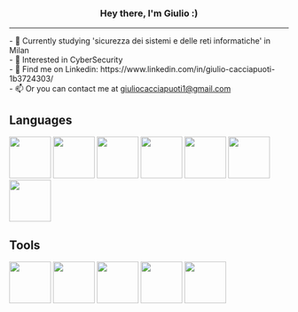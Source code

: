 <h3 align="center">Hey there, I'm Giulio :)</h3>

---

<p>
- 🌱 Currently studying 'sicurezza dei sistemi e delle reti informatiche' in Milan
  <br>
- 🔭 Interested in CyberSecurity
  <br>
- 💬 Find me on Linkedin: https://www.linkedin.com/in/giulio-cacciapuoti-1b3724303/
  <br>
- 📫 Or you can contact me at <ins>giuliocacciapuoti1@gmail.com</ins>
</p>


<h2>Languages</h2>
<p>
  <img width=75px src="https://img.icons8.com/?size=100&id=13441&format=png&color=000000">
  <img width=75px src="https://img.icons8.com/?size=100&id=13679&format=png&color=000000">
  <img width=75px src="https://img.icons8.com/?size=100&id=40670&format=png&color=000000">
  <img width=75px src="https://img.icons8.com/?size=100&id=20909&format=png&color=000000">
  <img width=75px src="https://img.icons8.com/?size=100&id=21278&format=png&color=000000">
  <img width=75px src="https://img.icons8.com/?size=100&id=QBqFNfPPB2Kx&format=png&color=000000">
  <img width=75px src="https://img.icons8.com/?size=100&id=108784&format=png&color=000000">
</p>

<h2>Tools</h2>
<p>
  <img width=75px src="https://img.icons8.com/?size=100&id=9OGIyU8hrxW5&format=png&color=000000">
  <img width=75px src="https://img.icons8.com/?size=100&id=17842&format=png&color=000000">
  <img width=75px src="https://img.icons8.com/?size=100&id=20906&format=png&color=000000">
  <img width=75px src="https://img.icons8.com/?size=100&id=38792&format=png&color=000000">
  <img width=75px src="https://upload.wikimedia.org/wikipedia/commons/9/9b/Logo_for_Cura_Software.png">
</p>
